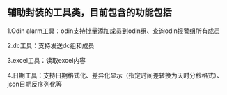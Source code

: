## **辅助封装的工具类，目前包含的功能包括**

1.Odin alarm工具：odin支持批量添加成员到odin组、查询odin报警组所有成员

2.dc工具：支持发送dc组和成员

3.excel工具：读取excel内容

4.日期工具：支持日期格式化、差异化显示（指定时间差转换为天时分秒格式）、json日期反序列化等